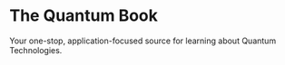 # The Quantum Book
Your one-stop, application-focused source for learning about Quantum Technologies.
